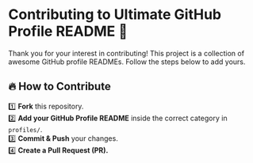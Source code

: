 # Contributing to Ultimate GitHub Profile README 🚀

Thank you for your interest in contributing! This project is a collection of awesome GitHub profile READMEs. Follow the steps below to add yours.

## 🔥 How to Contribute  
1️⃣ **Fork** this repository.  
2️⃣ **Add your GitHub Profile README** inside the correct category in `profiles/`.  
3️⃣ **Commit & Push** your changes.  
4️⃣ **Create a Pull Request (PR).**  
